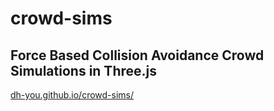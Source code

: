 # crowd-sims
## Force Based Collision Avoidance Crowd Simulations in Three.js
[dh-you.github.io/crowd-sims/](https://dh-you.github.io/crowd-sims/)
